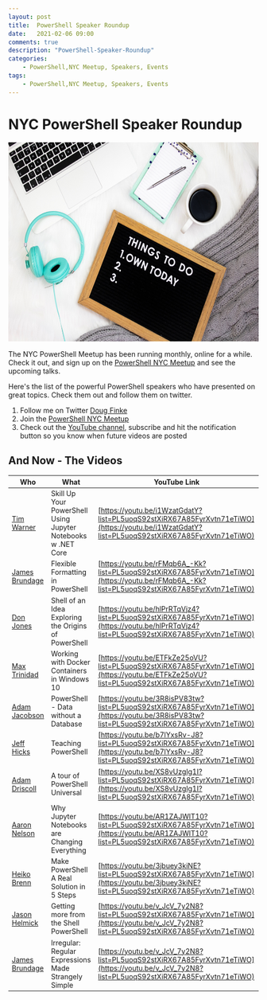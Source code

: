 ```yaml
---
layout: post
title:  PowerShell Speaker Roundup
date:   2021-02-06 09:00
comments: true
description: "PowerShell-Speaker-Roundup"
categories:
    - PowerShell,NYC Meetup, Speakers, Events
tags:
    - PowerShell,NYC Meetup, Speakers, Events
---
```


# NYC PowerShell Speaker Roundup

<!-- ![](/images/posts/videolists.jpg =300x300) -->

<img src="https://raw.githubusercontent.com/dfinke/dfinke.github.io/master/images/posts/videolists.jpg" width="600" height="400" />

The NYC PowerShell Meetup has been running monthly, online for a while. Check it out, and sign up on the [PowerShell NYC Meetup](https://www.meetup.com/NycPowershellMeetup) and see the upcoming talks.

Here's the list of the powerful PowerShell speakers who have presented on great topics. Check them out and follow them on twitter.

1. Follow me on Twitter [Doug Finke](https://twitter.com/dfinke)
1. Join the [PowerShell NYC Meetup](https://www.meetup.com/NycPowershellMeetup)
1. Check out the [YouTube channel](https://www.youtube.com/dougfinke), subscribe and hit the notification button so you know when future videos are posted

## And Now - The Videos

|Who|What|YouTube Link
|---|---|---
|[Tim Warner](https://twitter.com/TechTrainerTim)|Skill Up Your PowerShell Using Jupyter Notebooks w .NET Core|[https://youtu.be/i1WzatGdatY?list=PL5uoqS92stXiRX67A85FyrXvtn71eTiWO](https://youtu.be/i1WzatGdatY?list=PL5uoqS92stXiRX67A85FyrXvtn71eTiWO)
|[James Brundage](https://twitter.com/JamesBru)|Flexible Formatting in PowerShell|[https://youtu.be/rFMqb6A_-Kk?list=PL5uoqS92stXiRX67A85FyrXvtn71eTiWO](https://youtu.be/rFMqb6A_-Kk?list=PL5uoqS92stXiRX67A85FyrXvtn71eTiWO)
|[Don Jones](https://twitter.com/concentrateddon)|Shell of an Idea Exploring the Origins of PowerShell|[https://youtu.be/hlPrRTqVjz4?list=PL5uoqS92stXiRX67A85FyrXvtn71eTiWO](https://youtu.be/hlPrRTqVjz4?list=PL5uoqS92stXiRX67A85FyrXvtn71eTiWO)
|[Max Trinidad](https://twitter.com/MaxTrinidad)|Working with Docker Containers in Windows 10|[https://youtu.be/ETFkZe25oVU?list=PL5uoqS92stXiRX67A85FyrXvtn71eTiWO](https://youtu.be/ETFkZe25oVU?list=PL5uoqS92stXiRX67A85FyrXvtn71eTiWO)
|[Adam Jacobson](https://www.meetup.com/NycPowershellMeetup/events/270226105/)|PowerShell - Data without a Database|[https://youtu.be/3R8isPV83tw?list=PL5uoqS92stXiRX67A85FyrXvtn71eTiWO](https://youtu.be/3R8isPV83tw?list=PL5uoqS92stXiRX67A85FyrXvtn71eTiWO)
|[Jeff Hicks](https://twitter.com/JeffHicks)|Teaching PowerShell|[https://youtu.be/b7lYxsRv-J8?list=PL5uoqS92stXiRX67A85FyrXvtn71eTiWO](https://youtu.be/b7lYxsRv-J8?list=PL5uoqS92stXiRX67A85FyrXvtn71eTiWO)
|[Adam Driscoll](https://twitter.com/adamdriscoll)|A tour of PowerShell Universal|[https://youtu.be/XS8vUzgIg1I?list=PL5uoqS92stXiRX67A85FyrXvtn71eTiWO](https://youtu.be/XS8vUzgIg1I?list=PL5uoqS92stXiRX67A85FyrXvtn71eTiWO)
|[Aaron Nelson](https://twitter.com/SQLvariant)|Why Jupyter Notebooks are Changing Everything|[https://youtu.be/AR1ZAJWlT10?list=PL5uoqS92stXiRX67A85FyrXvtn71eTiWO](https://youtu.be/AR1ZAJWlT10?list=PL5uoqS92stXiRX67A85FyrXvtn71eTiWO)
|[Heiko Brenn](https://twitter.com/HeikoBrenn)|Make PowerShell A Real Solution in 5 Steps|[https://youtu.be/3jbuey3kiNE?list=PL5uoqS92stXiRX67A85FyrXvtn71eTiWO](https://youtu.be/3jbuey3kiNE?list=PL5uoqS92stXiRX67A85FyrXvtn71eTiWO)
|[Jason Helmick](https://twitter.com/theJasonHelmick)|Getting more from the Shell PowerShell|[https://youtu.be/v_JcV_7y2N8?list=PL5uoqS92stXiRX67A85FyrXvtn71eTiWO](https://youtu.be/v_JcV_7y2N8?list=PL5uoqS92stXiRX67A85FyrXvtn71eTiWO)
|[James Brundage](https://twitter.com/JamesBru)|Irregular: Regular Expressions Made Strangely Simple|[https://youtu.be/v_JcV_7y2N8?list=PL5uoqS92stXiRX67A85FyrXvtn71eTiWO](https://youtu.be/v_JcV_7y2N8?list=PL5uoqS92stXiRX67A85FyrXvtn71eTiWO)